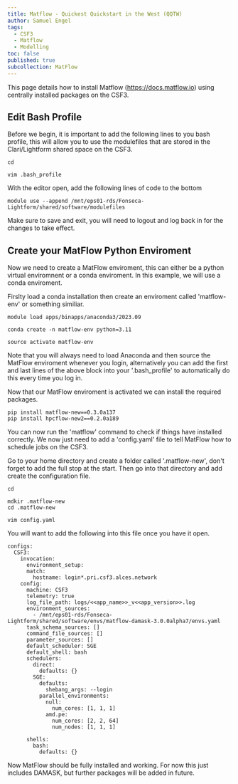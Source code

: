 ```yaml
---
title: Matflow - Quickest Quickstart in the West (QQTW)
author: Samuel Engel
tags:
  - CSF3
  - Matflow
  - Modelling
toc: false
published: true
subcollection: MatFlow
---
```


This page details how to install Matflow (https://docs.matflow.io) using centrally installed packages on the CSF3. 


## Edit Bash Profile
Before we begin, it is important to add the following lines to you bash profile, this will allow you to use the modulefiles that are stored in the Clari/Lightform shared space on the CSF3.

```
cd

vim .bash_profile
```
With the editor open, add the following lines of code to the bottom

```
module use --append /mnt/eps01-rds/Fonseca-Lightform/shared/software/modulefiles
```

Make sure to save and exit, you will need to logout and log back in for the changes to take effect. 

## Create your MatFlow Python Enviroment

Now we need to create a MatFlow enviroment, this can either be a python virtual enviromnent or a conda enviroment. In this example, we will use a conda enviroment. 

Firslty load a conda installation then create an enviroment called 'matflow-env' or something similiar. 

```
module load apps/binapps/anaconda3/2023.09

conda create -n matflow-env python=3.11

source activate matflow-env
```

Note that you will always need to load Anaconda and then source the MatFlow enviroment whenever you login, alternatively you can add the first and last lines of the above block into your '.bash_profile' to automatically do this every time you log in. 

Now that our MatFlow enviroment is activated we can install the required packages.

```
pip install matflow-new==0.3.0a137
pip install hpcflow-new2==0.2.0a189
```
You can now run the 'matflow' command to check if things have installed correctly. We now just need to add a 'config.yaml' file to tell MatFlow how to schedule jobs on the CSF3. 

Go to your home directory and create a folder called '.matflow-new', don't forget to add the full stop at the start. Then go into that directory and add create the configuration file. 

```
cd

mdkir .matflow-new
cd .matflow-new

vim config.yaml
```

You will want to add the following into this file once you have it open.

```
configs:
  CSF3:
    invocation:
      environment_setup:
      match:
        hostname: login*.pri.csf3.alces.network
    config:
      machine: CSF3
      telemetry: true
      log_file_path: logs/<<app_name>>_v<<app_version>>.log
      environment_sources:
        - /mnt/eps01-rds/Fonseca-Lightform/shared/software/envs/matflow-damask-3.0.0alpha7/envs.yaml
      task_schema_sources: []
      command_file_sources: []
      parameter_sources: []
      default_scheduler: SGE
      default_shell: bash
      schedulers:
        direct:
          defaults: {}
        SGE:
          defaults:
            shebang_args: --login
          parallel_environments:
            null:
              num_cores: [1, 1, 1]
            amd.pe:
              num_cores: [2, 2, 64]
              num_nodes: [1, 1, 1]

      shells:
        bash:
          defaults: {}   
```

Now MatFlow should be fully installed and working. For now this just includes DAMASK, but further packages will be added in future.
